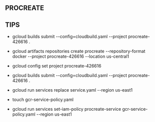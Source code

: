 ## PROCREATE

## TIPS

- gcloud builds submit --config=cloudbuild.yaml --project procreate-426616 .

- gcloud artifacts repositories create procreate --repository-format docker --project procreate-426616 --location us-central1

- gcloud config set project procreate-426616

- gcloud builds submit --config=cloudbuild.yaml --project procreate-426616 .

- gcloud run services replace service.yaml --region us-east1

- touch gcr-service-policy.yaml

- gcloud run services set-iam-policy procreate-service gcr-service-policy.yaml --region us-east1
